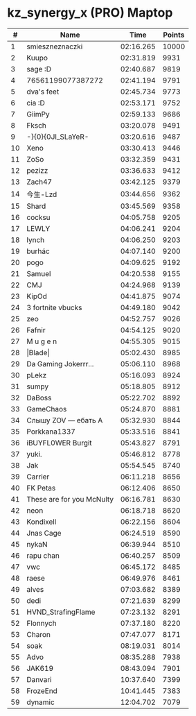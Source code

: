 # kz_synergy_x (PRO) Maptop

|  # | Name | Time | Points |
|-------------- | -------------- | -------------- | -------------- | 
| 1 | smieszneznaczki | 02:16.265 | 10000 | 
| 2 | Kuupo | 02:31.819 | 9931 | 
| 3 | sage :D | 02:40.687 | 9819 | 
| 4 | 76561199077387272 | 02:41.194 | 9791 | 
| 5 | dva's feet | 02:45.734 | 9773 | 
| 6 | cia :D | 02:53.171 | 9752 | 
| 7 | GiimPy | 02:59.133 | 9686 | 
| 8 | Fksch | 03:20.078 | 9491 | 
| 9 | -}{0}{0JI_SLaYeR- | 03:20.616 | 9487 | 
| 10 | Xeno | 03:30.413 | 9446 | 
| 11 | ZoSo | 03:32.359 | 9431 | 
| 12 | pezizz | 03:36.633 | 9412 | 
| 13 | Zach47 | 03:42.125 | 9379 | 
| 14 | 今生-Lzd | 03:44.656 | 9362 | 
| 15 | Shard | 03:45.569 | 9358 | 
| 16 | cocksu | 04:05.758 | 9205 | 
| 17 | LEWLY | 04:06.241 | 9204 | 
| 18 | lynch | 04:06.250 | 9203 | 
| 19 | burhác | 04:07.140 | 9200 | 
| 20 | pogo | 04:09.625 | 9192 | 
| 21 | Samuel | 04:20.538 | 9155 | 
| 22 | CMJ | 04:24.968 | 9139 | 
| 23 | KipOd | 04:41.875 | 9074 | 
| 24 | 3 fortnite vbucks | 04:49.180 | 9042 | 
| 25 | zeo | 04:52.757 | 9026 | 
| 26 | Fafnir | 04:54.125 | 9020 | 
| 27 | M u g e n | 04:55.305 | 9015 | 
| 28 | \|Blade\| | 05:02.430 | 8985 | 
| 29 | Da Gaming Jokerrr... | 05:06.110 | 8968 | 
| 30 | pLekz | 05:16.093 | 8924 | 
| 31 | sumpy | 05:18.805 | 8912 | 
| 32 | DaBoss | 05:22.702 | 8892 | 
| 33 | GameChaos | 05:24.870 | 8881 | 
| 34 | Слышу ZOV — ебать А | 05:32.930 | 8844 | 
| 35 | Porkkana1337 | 05:33.516 | 8841 | 
| 36 | iBUYFL0WER Burgit | 05:43.827 | 8791 | 
| 37 | yuki. | 05:46.812 | 8778 | 
| 38 | Jak | 05:54.545 | 8740 | 
| 39 | Carrier | 06:11.218 | 8656 | 
| 40 | FK Petas | 06:12.406 | 8650 | 
| 41 | These are for you McNulty | 06:16.781 | 8630 | 
| 42 | neon | 06:18.718 | 8620 | 
| 43 | Kondixell | 06:22.156 | 8604 | 
| 44 | Jnas Cage | 06:24.519 | 8590 | 
| 45 | nykaN | 06:39.944 | 8510 | 
| 46 | rapu chan | 06:40.257 | 8509 | 
| 47 | vwc | 06:45.172 | 8485 | 
| 48 | raese | 06:49.976 | 8461 | 
| 49 | alves | 07:03.682 | 8389 | 
| 50 | dedi | 07:21.639 | 8299 | 
| 51 | HVND_StrafingFlame | 07:23.132 | 8291 | 
| 52 | Flonnych | 07:37.180 | 8220 | 
| 53 | Charon | 07:47.077 | 8171 | 
| 54 | soak | 08:19.031 | 8014 | 
| 55 | Advo | 08:35.288 | 7938 | 
| 56 | JAK619 | 08:43.094 | 7901 | 
| 57 | Danvari | 10:37.640 | 7399 | 
| 58 | FrozeEnd | 10:41.445 | 7383 | 
| 59 | dynamic | 12:04.702 | 7079 | 

